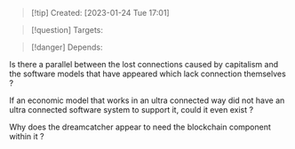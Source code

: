 
>[!tip] Created: [2023-01-24 Tue 17:01]

>[!question] Targets: 

>[!danger] Depends: 

Is there a parallel between the lost connections caused by capitalism and the software models that have appeared which lack connection themselves ?

If an economic model that works in an ultra connected way did not have an ultra connected software system to support it, could it even exist ?

Why does the dreamcatcher appear to need the blockchain component within it ?